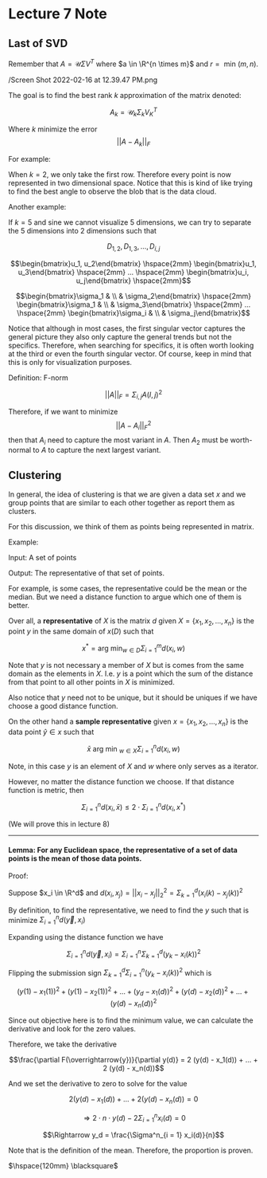 # Lecture 7 Note

## Last of SVD

Remember that $A = \mathcal{U} \Sigma V^T$ where $a \in \R^{n \times m}$ and $r = \text{ min }(m, n)$.

/Screen Shot 2022-02-16 at 12.39.47 PM.png

The goal is to find the best rank $k$ approximation of the matrix denoted:

$$A_k = \mathcal{U}_k \Sigma_k V^T_K$$

Where $k$ minimize the error $$||A - A_k||_F$$

For example:

When $k = 2$, we only take the first row. Therefore every point is now represented in two dimensional space. Notice that this is kind of like trying to find the best angle to observe the blob that is the data cloud.

Another example:

If $k = 5$ and sine we cannot visualize $5$ dimensions, we can try to separate the $5$ dimensions into $2$ dimensions such that

$$D_{1, 2}, D_{1, 3}, ..., D_{i, j}$$ 

$$\begin{bmatrix}u_1, u_2\end{bmatrix} \hspace{2mm} \begin{bmatrix}u_1, u_3\end{bmatrix} \hspace{2mm} ... \hspace{2mm} \begin{bmatrix}u_i, u_j\end{bmatrix} \hspace{2mm}$$

$$\begin{bmatrix}\sigma_1 & \\ & \sigma_2\end{bmatrix} \hspace{2mm}  \begin{bmatrix}\sigma_1 & \\ & \sigma_3\end{bmatrix} \hspace{2mm} ...  \hspace{2mm} \begin{bmatrix}\sigma_i & \\ & \sigma_j\end{bmatrix}$$

Notice that although in most cases, the first singular vector captures the general picture they also only capture the general trends but not the specifics. Therefore, when searching for specifics, it is often worth looking at the third or even the fourth singular vector. Of course, keep in mind that this is only for visualization purposes.

Definition: F-norm

$$||A||_F = \Sigma_{i,j} A (I, j)^2$$

Therefore, if we want to minimize $$||A - A_i||^2_F$$ then that $A_i$ need to capture the most variant in $A$. Then $A_2$ must be worth-normal to $A$ to capture the next largest variant.

## Clustering

In general, the idea of clustering is that we are given a data set $x$ and we group points that are similar to each other together as report them as clusters.

For this discussion, we think of them as points being represented in matrix.

Example:

Input: A set of points

Output: The representative of that set of points.

For example, is some cases, the representative could be the mean or the median. But we need a distance function to argue which one of them is better.

Over all, a **representative** of $X$ is the matrix $d$ given $X = \{x_1, x_2, ..., x_n\}$ is the point $y$ in the same domain of $x (D)$ such that 

$$x^* = \text{arg min}_{w\in D} \Sigma^{m}_{i = 1} d(x_i, w)$$

Note that $y$ is not necessary a member of $X$ but is comes from the same domain as the elements in $X$. I.e. $y$ is a point which the sum of the distance from that point to all other points in $X$ is minimized.

Also notice that $y$ need not to be unique, but it should be uniques if we have choose a good distance function.

On the other hand a **sample representative** given $x = \{x_1, x_2, ..., x_n\}$  is the data point $\hat{y} \in x$ such that

$$\bar{x} \text{ arg min }_{w \in X} \Sigma^{n}_{i = 1} d(x_i, w)$$

Note, in this case $y$ is an element of $X$ and $w$ where only serves as a iterator.

However, no matter the distance function we choose. If that distance function is metric, then

$$\Sigma^n_{i = 1} d(x_i, \bar{x}) \le 2 \cdot \Sigma^n_{i = 1} d (x_i, x^*)$$

(We will prove this in lecture 8)

***

#### Lemma: For any Euclidean space, the representative of a set of data points is the mean of those data points.

Proof:

Suppose $x_i \in \R^d$ and $d(x_i, x_j) = ||x_i - x_j||^2_2 = \Sigma^d_{k = 1}(x_i(k) - x_j(k))^2$

By definition, to find the representative, we need to find the $y$ such that is minimize $\Sigma^n_{i = 1} d(\overrightarrow{y}, x_i)$

Expanding using the distance function we have

$$\Sigma^{n}_{i = 1}d(\overrightarrow{y}, x_i) = \Sigma^n_{i = 1} \Sigma^{d}_{k=1} (y_k - x_{i}(k))^2$$

Flipping the submission sign $\Sigma^{d}_{k=1} \Sigma^n_{i = 1}(y_k - x_{i}(k))^2$ which is

$$(y(1) - x_1(1))^2 + (y(1) - x_2(1))^2 + ... + (y_d - x_1(d))^2 + (y(d) - x_2(d))^2 + ... + (y(d) - x_n(d))^2$$

Since out objective here is to find the minimum value, we can calculate the derivative and look for the zero values.

Therefore, we take the derivative

$$\frac{\partial F(\overrightarrow{y})}{\partial y(d)} = 2 (y(d) - x_1(d)) + ... + 2 (y(d) - x_n(d))$$

And we set the derivative to zero to solve for the value

$$2 (y(d) - x_1(d)) + ... + 2 (y(d) - x_n(d)) = 0$$

$$\Rightarrow 2 \cdot n \cdot y(d) - 2 \Sigma^n_{i = 1} x_i(d) = 0$$

$$\Rightarrow y_d = \frac{\Sigma^n_{i = 1} x_i(d)}{n}$$

Note that is the definition of the mean. Therefore, the proportion is proven.

$\hspace{120mm} \blacksquare$